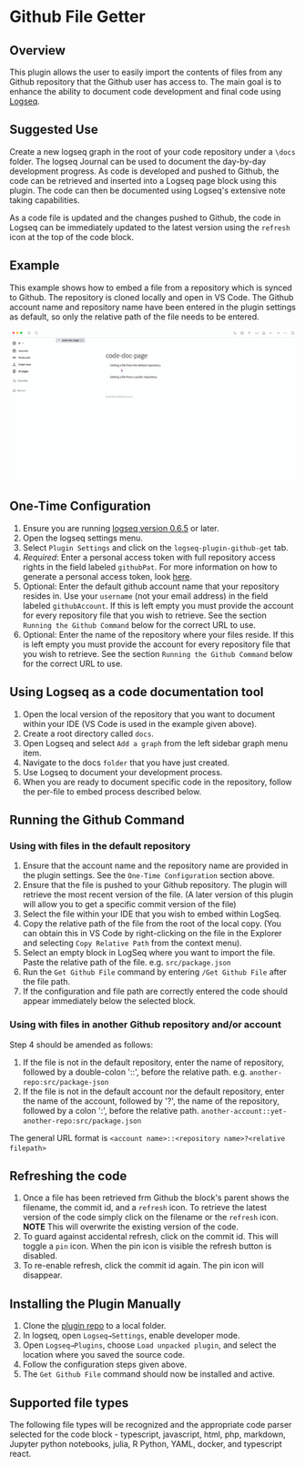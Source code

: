 # Github File Getter

## Overview

This plugin allows the user to easily import the contents of files from any Github repository that the Github user has access to.
The main goal is to enhance the ability to document code development and final code using [Logseq](https://docs.logseq.com).

## Suggested Use

Create a new logseq graph in the root of your code repository under a `\docs` folder.
The logseq Journal can be used to document the day-by-day development progress.
As code is developed and pushed to Github, the code can be retrieved and inserted into a Logseq page block using this plugin.
The code can then be documented using Logseq's extensive note taking capabilities.

As a code file is updated and the changes pushed to Github, the code in Logseq can be immediately updated to the latest version using the `refresh` icon at the top of the code block.

## Example

This example shows how to embed a file from a repository which is synced to Github. The repository is cloned locally and open in VS Code. The Github account name and repository name have been entered in the plugin settings as default, so only the relative path of the file needs to be entered.

![gif file](logseq-github.gif)

## One-Time Configuration

1. Ensure you are running [logseq version 0.6.5](https://github.com/logseq/logseq/releases) or later.
2. Open the logseq settings menu.
3. Select `Plugin Settings` and click on the `logseq-plugin-github-get` tab.
4. _Required_: Enter a personal access token with full repository access rights in the field labeled `githubPat`. For more information on how to generate a personal access token, look [here](https://docs.github.com/en/authentication/keeping-your-account-and-data-secure/creating-a-personal-access-token).
5. Optional: Enter the default github account name that your repository resides in. Use your `username` (not your email address) in the field labeled `githubAccount`. If this is left empty you must provide the account for every repository file that you wish to retrieve. See the section `Running the Github Command` below for the correct URL to use.
6. Optional: Enter the name of the repository where your files reside. If this is left empty you must provide the account for every repository file that you wish to retrieve. See the section `Running the Github Command` below for the correct URL to use.

## Using Logseq as a code documentation tool

1. Open the local version of the repository that you want to document within your IDE (VS Code is used in the example given above).
2. Create a root directory called `docs`.
3. Open Logseq and select `Add a graph` from the left sidebar graph menu item.
4. Navigate to the docs `folder` that you have just created.
5. Use Logseq to document your development process.
6. When you are ready to document specific code in the repository, follow the per-file to embed process described below.

## Running the Github Command

### Using with files in the default repository

1. Ensure that the account name and the repository name are provided in the plugin settings. See the `One-Time Configuration` section above.
2. Ensure that the file is pushed to your Github repository. The plugin will retrieve the most recent version of the file. (A later version of this plugin will allow you to get a specific commit version of the file)
3. Select the file within your IDE that you wish to embed within LogSeq.
4. Copy the relative path of the file from the root of the local copy. (You can obtain this in VS Code by right-clicking on the file in the Explorer and selecting `Copy Relative Path` from the context menu).
5. Select an empty block in LogSeq where you want to import the file. Paste the relative path of the file. e.g. `src/package.json`
6. Run the `Get Github File` command by entering `/Get Github File` after the file path.
7. If the configuration and file path are correctly entered the code should appear immediately below the selected block.

### Using with files in another Github repository and/or account

Step 4 should be amended as follows:

1. If the file is not in the default repository, enter the name of repository, followed by a double-colon '::', before the relative path. e.g. `another-repo:src/package-json`
2. If the file is not in the default account nor the default repository, enter the name of the account, followed by '?', the name of the repository, followed by a colon ':', before the relative path. `another-account::yet-another-repo:src/package.json`

The general URL format is `<account name>::<repository name>?<relative filepath>`

## Refreshing the code

1. Once a file has been retrieved frm Github the block's parent shows the filename, the commit id, and a `refresh` icon. To retrieve the latest version of the code simply click on the filename or the `refresh` icon. **NOTE** This will overwrite the existing version of the code.
2. To guard against accidental refresh, click on the commit id. This will toggle a `pin` icon. When the pin icon is visible the refresh button is disabled.
3. To re-enable refresh, click the commit id again. The pin icon will disappear.

## Installing the Plugin Manually

1. Clone the [plugin repo](https://github.com/mandpd/logseq-plugin-github-get) to a local folder.
2. In logseq, open `Logseq→Settings`, enable developer mode.
3. Open `Logseq→Plugins`, choose `Load unpacked plugin`, and select the location where you saved the source code.
4. Follow the configuration steps given above.
5. The `Get Github File` command should now be installed and active.

## Supported file types

The following file types will be recognized and the appropriate code parser selected for the code block - typescript, javascript, html, php, markdown, Jupyter python notebooks, julia, R Python, YAML, docker, and typescript react.
